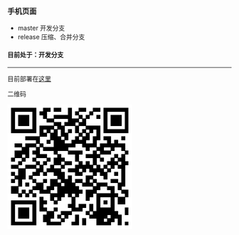 ### 手机页面

+ master 开发分支
+ release 压缩、合并分支

#### 目前处于：开发分支
---
目前部署在[这里](http://test-405f7.coding.io)

二维码

[![二维码](/qrcode.png)](http://test-405f7.coding.io)
